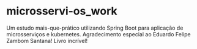 # microsservi-os_work
Um estudo mais-que-prático utilizando Spring Boot para aplicação de microsserviços e kubernetes. Agradecimento especial ao Eduardo Felipe Zambom Santana! Livro incrível!
